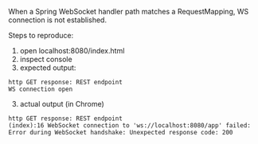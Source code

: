 When a Spring WebSocket handler path matches a RequestMapping, WS connection is not established.

Steps to reproduce:
1. open localhost:8080/index.html
2. inspect console
3. expected output:
```
http GET response: REST endpoint
WS connection open
```
3. actual output (in Chrome)
```
http GET response: REST endpoint
(index):16 WebSocket connection to 'ws://localhost:8080/app' failed: Error during WebSocket handshake: Unexpected response code: 200
```